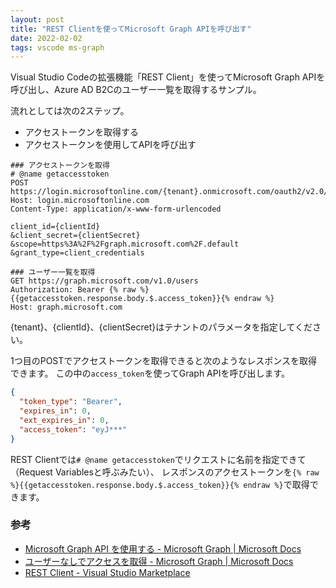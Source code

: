 ```yaml
---
layout: post
title: "REST Clientを使ってMicrosoft Graph APIを呼び出す"
date: 2022-02-02
tags: vscode ms-graph
---
```


Visual Studio Codeの拡張機能「REST Client」を使ってMicrosoft Graph APIを呼び出し、Azure AD B2Cのユーザー一覧を取得するサンプル。

流れとしては次の2ステップ。

- アクセストークンを取得する
- アクセストークンを使用してAPIを呼び出す

```
### アクセストークンを取得
# @name getaccesstoken
POST https://login.microsoftonline.com/{tenant}.onmicrosoft.com/oauth2/v2.0/token
Host: login.microsoftonline.com
Content-Type: application/x-www-form-urlencoded

client_id={clientId}
&client_secret={clientSecret}
&scope=https%3A%2F%2Fgraph.microsoft.com%2F.default
&grant_type=client_credentials

### ユーザー一覧を取得
GET https://graph.microsoft.com/v1.0/users
Authorization: Bearer {% raw %}{{getaccesstoken.response.body.$.access_token}}{% endraw %}
Host: graph.microsoft.com
```

{tenant}、{clientId}、{clientSecret}はテナントのパラメータを指定してください。

1つ目のPOSTでアクセストークンを取得できると次のようなレスポンスを取得できます。
この中の`access_token`を使ってGraph APIを呼び出します。

```json
{
  "token_type": "Bearer",
  "expires_in": 0,
  "ext_expires_in": 0,
  "access_token": "eyJ***"
}
```

REST Clientでは`# @name getaccesstoken`でリクエストに名前を指定できて（Request Variablesと呼ぶみたい）、
レスポンスのアクセストークンを`{% raw %}{{getaccesstoken.response.body.$.access_token}}{% endraw %}`で取得できます。


### 参考
- [Microsoft Graph API を使用する - Microsoft Graph &#124; Microsoft Docs](https://docs.microsoft.com/ja-jp/graph/use-the-api)
- [ユーザーなしでアクセスを取得 - Microsoft Graph &#124; Microsoft Docs](https://docs.microsoft.com/ja-jp/graph/auth-v2-service)
- [REST Client - Visual Studio Marketplace](https://marketplace.visualstudio.com/items?itemName=humao.rest-client)
